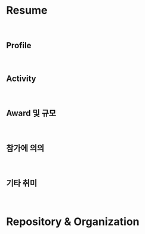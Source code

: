 # Resume

<br>

## Profile

<br>

## Activity

<br>

## Award 및 규모

<br>

## 참가에 의의

<br>

## 기타 취미

<br>

# Repository & Organization

<br>
